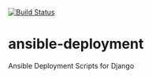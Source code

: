 [![Build Status](https://travis-ci.org/censof/ansible-deployment.svg?branch=master)](https://travis-ci.org/censof/ansible-deployment)
# ansible-deployment
Ansible Deployment Scripts for Django
